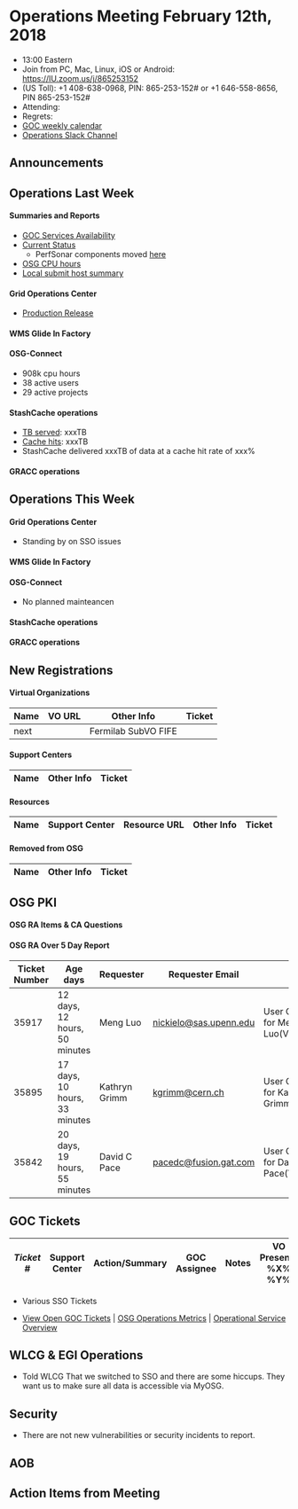 # Operations Meeting February 12th, 2018
   * 13:00 Eastern 
   * Join from PC, Mac, Linux, iOS or Android: https://IU.zoom.us/j/865253152
   * (US Toll): +1 408-638-0968, PIN: 865-253-152# or +1 646-558-8656, PIN 865-253-152#
   * Attending:
   * Regrets: 
   * [GOC weekly calendar](http://www.google.com/calendar/embed?src=c1htpcfoe6btrtc7n3uddg8mvs%40group.calendar.google.com&ctz=America/New_York)
   * [Operations Slack Channel](https://opensciencegrid.slack.com/messages/C5GAYBGA0/)

## Announcements
   
## Operations Last Week

#### Summaries and Reports
   * [GOC Services Availability](http://monitor.grid.iu.edu/availability/avail_week_overview.html)
   * [Current Status](http://monitor.grid.iu.edu/availability/production.html)
      * PerfSonar components moved [here](http://monitor.grid.iu.edu/availability/perfsonar.html)
   * [OSG CPU hours](http://tinyurl.com/mf96b88)
   * [Local submit host summary](http://osg-flock.grid.iu.edu/overview/)
   
#### Grid Operations Center
   * [Production Release](http://osggoc.blogspot.com/2018/01/operations-service-update-tuesday_30.html)
   
#### WMS Glide In Factory

#### OSG-Connect
   * 908k cpu hours
   * 38 active users
   * 29 active projects
 
#### StashCache operations
   * [TB served](http://tinyurl.com/ydaereyo): xxxTB
   * [Cache hits](http://tinyurl.com/ydaereyo): xxxTB 
   * StashCache delivered xxxTB of data at a cache hit rate of xxx%
   
####  GRACC operations

## Operations This Week
   
#### Grid Operations Center
   * Standing by on SSO issues
   
#### WMS Glide In Factory
   
#### OSG-Connect 
   * No planned mainteancen
   
#### StashCache operations

#### GRACC operations

## New Registrations

#### Virtual Organizations
| Name | VO URL | Other Info | Ticket |
| ---- | ------ | ---------- | ------ |
| next | | Fermilab SubVO FIFE |

#### Support Centers
| Name | Other Info | Ticket |
| ---- | ---------- | ------ |

#### Resources
| Name | Support Center | Resource URL | Other Info | Ticket |
| ---- | -------------- | ------------ | ---------- | ------ |


#### Removed from OSG
| Name | Other Info | Ticket |
| ---- | ---------- | ------ |

## OSG PKI

#### OSG RA Items & CA Questions

#### OSG RA Over 5 Day Report
| Ticket Number	|Age days	|Requester	|Requester Email		|Request |
| --------- | ------- | --------- | ----------------- | ------ |
| 35917 | 12 days, 12 hours, 50 minutes | Meng Luo | nickielo@sas.upenn.edu | User Certificate Request for Meng Luo(VO:snoplus.snolab.ca) | 
| 35895 | 17 days, 10 hours, 33 minutes | Kathryn Grimm | kgrimm@cern.ch | User Certificate Request for Kathryn Grimm(VO:SLAC) |
| 35842 | 20 days, 19 hours, 55 minutes | David C Pace | pacedc@fusion.gat.com | User Certificate Request for David C Pace(VO:FusionGrid) |


## GOC Tickets

| *Ticket #* | Support Center | Action/Summary | GOC Assignee | Notes | VO Present? %X% %Y%|
| ---------- | -------------- | -------------- | ------------ | ----- | ------------------ |

   * Various SSO Tickets

   * [View Open GOC Tickets](https://ticket.grid.iu.edu/goc/list/open) | [OSG Operations Metrics](https://twiki.grid.iu.edu/bin/view/Operations/TicketReports) | [Operational Service Overview](http://myosg.grid.iu.edu/miscstatus?count_sg_1&count_active=on&count_enabled=on&datasource=status)


## WLCG & EGI Operations

   * Told WLCG That we switched to SSO and there are some hiccups.  They want us to make sure all data is accessible via MyOSG.

## Security 
   * There are not new vulnerabilities or security incidents to report.

## AOB
   
## Action Items from Meeting

   

